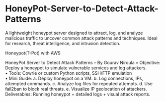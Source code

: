 # HoneyPot-Server-to-Detect-Attack-Patterns
A lightweight honeypot server designed to attract, log, and analyze malicious traffic to uncover common attack patterns and techniques. Ideal for research, threat intelligence, and intrusion detection.  

Honeypot(T-Pot) with AWS 

HoneyPot Server to Detect Attack Patterns – By Gourav Niroula 
• Objective: Deploy a honeypot to simulate vulnerable services and log 
attackers.  
• Tools: Cowrie or custom Python scripts, SSH/FTP emulation  
• Mini Guide: 
a. Deploy honeypot on a VM. 
b. Log connections, IPs, attempted commands. 
c. Analyze log files for repeated attempts. 
d. Use fail2ban to block real threats. 
e. Visualize IP geolocation of attackers.  
Deliverables: Running honeypot + detailed logs + visual attack reports. 
